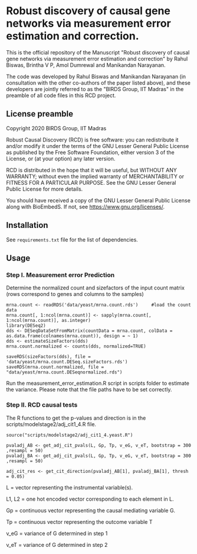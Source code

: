 # Robust discovery of causal gene networks via measurement error estimation and correction.

This is the official repository of the Manuscript "Robust discovery of causal gene networks via measurement
error estimation and correction" by Rahul Biswas, Brintha V P, Amol Dumrewal and Manikandan Narayanan. 

The code was developed by Rahul Biswas and Manikandan Narayanan (in consultation with the other co-authors of the paper listed above), and these developers are jointly referred to as the "BIRDS Group, IIT Madras" in the preamble of all code files in this RCD project.  


## License preamble 

Copyright 2020 BIRDS Group, IIT Madras

Robust Causal Discovery (RCD) is free software: you can redistribute it and/or modify it under the terms of the GNU Lesser General Public License as published by the Free Software Foundation, either version 3 of the License, or (at your option) any later version.

RCD is distributed in the hope that it will be useful,
but WITHOUT ANY WARRANTY; without even the implied warranty of
MERCHANTABILITY or FITNESS FOR A PARTICULAR PURPOSE.  See the
GNU Lesser General Public License for more details.

You should have received a copy of the GNU Lesser General Public License along with BioEmbedS.  If not, see <https://www.gnu.org/licenses/>.

## Installation

See ```requirements.txt``` file for the list of dependencies.

## Usage

### Step I. Measurement error Prediction

Determine the normalized count and sizefactors of the input count matrix (rows correspond to genes and columns to the samples)

```
mrna.count <- readRDS('data/yeast/mrna.count.rds')     #load the count data
mrna.count[, 1:ncol(mrna.count)] <- sapply(mrna.count[, 1:ncol(mrna.count)], as.integer)
library(DESeq2)
dds <- DESeqDataSetFromMatrix(countData = mrna.count, colData = as.data.frame(colnames(mrna.count)), design = ~ 1)
dds <- estimateSizeFactors(dds)
mrna.count.normalized <- counts(dds, normalized=TRUE)
  
saveRDS(sizeFactors(dds), file = 'data/yeast/mrna.count.DESeq.sizeFactors.rds')
saveRDS(mrna.count.normalized, file = "data/yeast/mrna.count.DESeqnormalized.rds")
```

Run the measurement_error_estimation.R script in scripts folder to estimate the variance. Please note that the file paths have to be set correctly.

### Step II. RCD causal tests

The R functions to get the p-values and direction is in the scripts/modelstage2/adj_cit1_4.R file.
```
source("scripts/modelstage2/adj_cit1_4.yeast.R")

pvaladj_AB <- get_adj_cit_pvals(L, Gp, Tp, v_eG, v_eT, bootstrap = 300 ,resampl = 50)
pvaladj_BA <- get_adj_cit_pvals(L, Gp, Tp, v_eG, v_eT, bootstrap = 300 ,resampl = 50)
  
adj_cit_res <- get_cit_direction(pvaladj_AB[1], pvaladj_BA[1], thresh = 0.05)
```

L = vector representing the instrumental variable(s).
&nbsp;

L1, L2 = one hot encoded vector corresponding to each element in L.
&nbsp;

Gp  = continuous vector representing the causal mediating variable G.
&nbsp;

Tp  = continuous vector representing the outcome variable T
&nbsp;

v_eG = variance of G determined in step 1
&nbsp;

v_eT = variance of G determined in step 2
